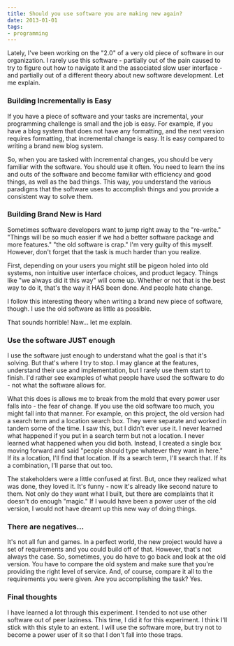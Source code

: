 ```yaml
---
title: Should you use software you are making new again?
date: 2013-01-01
tags:
- programming
---
```

Lately, I've been working on the "2.0" of a very old piece of software in our organization.  I rarely use this software - partially out of the pain caused to try to figure out how to navigate it and the associated slow user interface - and partially out of a different theory about new software development.  Let me explain.

<!--more-->

### Building Incrementally is Easy

If you have a piece of software and your tasks are incremental, your programming challenge is small and the job is easy.  For example, if you have a blog system that does not have any formatting, and the next version requires formatting, that incremental change is easy.  It is easy compared to writing a brand new blog system.  

So, when you are tasked with incremental changes, you should be very familiar with the software.  You should use it often.  You need to learn the ins and outs of the software and become familiar with efficiency and good things, as well as the bad things.  This way, you understand the various paradigms that the software uses to accomplish things and you provide a consistent way to solve them.

### Building Brand New is Hard

Sometimes software developers want to jump right away to the "re-write."  "Things will be so much easier if we had a better software package and more features."  "the old software is crap."  I'm very guilty of this myself.  However, don't forget that the task is much harder than you realize.

First, depending on your users you might still be pigeon holed into old systems, non intuitive user interface choices, and product legacy.  Things like "we always did it this way" will come up.  Whether or not that is the best way to do it, that's the way it HAS been done.  And people hate change.

I follow this interesting theory when writing a brand new piece of software, though.  I use the old software as little as possible.

That sounds horrible!  Naw... let me explain.

### Use the software JUST enough

I use the software just enough to understand what the goal is that it's solving.  But that's where I try to stop.  I may glance at the features, understand their use and implementation, but I rarely use them start to finish.  I'd rather see examples of what people have used the software to do - not what the software allows for.

What this does is allows me to break from the mold that every power user falls into - the fear of change.  If you use the old software too much, you might fall into that manner.  For example, on this project, the old version had a search term and a location search box.  They were separate and worked in tandem some of the time.  I saw this, but I didn't ever use it.  I never learned what happened if you put in a search term but not a location.  I never learned what happened when you did both.  Instead, I created a single box moving forward and said "people should type whatever they want in here."  If its a location, I'll find that location.  If its a search term, I'll search that.  If its a combination, I'll parse that out too.

The stakeholders were a little confused at first.  But, once they realized what was done, they loved it.  It's funny - now it's already like second nature to them.  Not only do they want what I built, but there are complaints that it doesn't do enough "magic."  If I would have been a power user of the old version, I would not have dreamt up this new way of doing things.

### There are negatives...

It's not all fun and games.  In a perfect world, the new project would have a set of requirements and you could build off of that.  However, that's not always the case.  So, sometimes, you do have to go back and look at the old version.  You have to compare the old system and make sure that you're providing the right level of service.  And, of course, compare it all to the requirements you were given.  Are you accomplishing the task?  Yes.  

### Final thoughts

I have learned a lot through this experiment.  I tended to not use other software out of peer laziness.  This time, I did it for this experiment.  I think I'll stick with this style to an extent.  I will use the software more, but try not to become a power user of it so that I don't fall into those traps.
